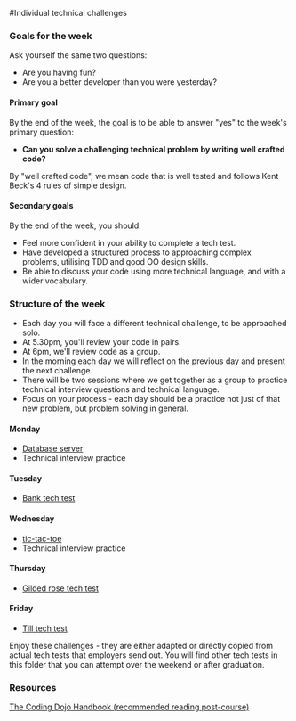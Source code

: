 #Individual technical challenges

### Goals for the week

Ask yourself the same two questions:

* Are you having fun?
* Are you a better developer than you were yesterday?

#### Primary goal

By the end of the week, the goal is to be able to answer "yes" to the week's primary question:

* **Can you solve a challenging technical problem by writing well crafted code?**

By "well crafted code", we mean code that is well tested and follows Kent Beck's 4 rules of simple design.

#### Secondary goals

By the end of the week, you should:

* Feel more confident in your ability to complete a tech test.
* Have developed a structured process to approaching complex problems, utilising TDD and good OO design skills.
* Be able to discuss your code using more technical language, and with a wider vocabulary.

### Structure of the week

* Each day you will face a different technical challenge, to be approached solo.
* At 5.30pm, you'll review your code in pairs.
* At 6pm, we'll review code as a group.
* In the morning each day we will reflect on the previous day and present the next challenge.
* There will be two sessions where we get together as a group to practice technical interview questions and technical language.
* Focus on your process - each day should be a practice not just of that new problem, but problem solving in general.

#### Monday
* [Database server](database_server.md)
* Technical interview practice

#### Tuesday
* [Bank tech test](bank_tech_test.md)

#### Wednesday
* [tic-tac-toe](tic_tac_toe.md)
* Technical interview practice

#### Thursday
* [Gilded rose tech test](gilded_rose.md)

#### Friday
* [Till tech test](till_tech_test.md)

Enjoy these challenges - they are either adapted or directly copied from actual tech tests that employers send out. You will find other tech tests in this folder that you can attempt over the weekend or after graduation.

### Resources
[The Coding Dojo Handbook (recommended reading post-course)](https://leanpub.com/codingdojohandbook)
